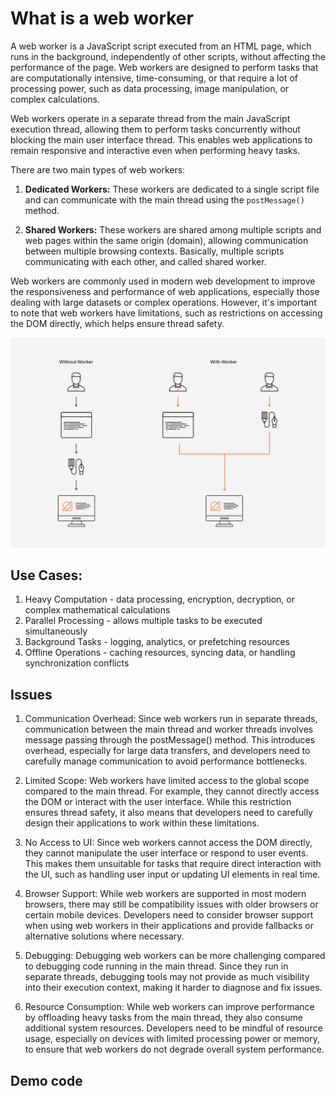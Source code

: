 # What is a web worker
A web worker is a JavaScript script executed from an HTML page, which runs in the background, independently of other scripts, without affecting the performance of the page. Web workers are designed to perform tasks that are computationally intensive, time-consuming, or that require a lot of processing power, such as data processing, image manipulation, or complex calculations.

Web workers operate in a separate thread from the main JavaScript execution thread, allowing them to perform tasks concurrently without blocking the main user interface thread. This enables web applications to remain responsive and interactive even when performing heavy tasks.

There are two main types of web workers:

1. **Dedicated Workers:** These workers are dedicated to a single script file and can communicate with the main thread using the `postMessage()` method.

2. **Shared Workers:** These workers are shared among multiple scripts and web pages within the same origin (domain), allowing communication between multiple browsing contexts. Basically, multiple scripts communicating with each other, and called shared worker.

Web workers are commonly used in modern web development to improve the responsiveness and performance of web applications, especially those dealing with large datasets or complex operations. However, it's important to note that web workers have limitations, such as restrictions on accessing the DOM directly, which helps ensure thread safety.

![alt text](image.png)


## Use Cases:
1. Heavy Computation - data processing, encryption, decryption, or complex mathematical calculations
2. Parallel Processing - allows multiple tasks to be executed simultaneously
3. Background Tasks - logging, analytics, or prefetching resources
4. Offline Operations - caching resources, syncing data, or handling synchronization conflicts

## Issues
1. Communication Overhead: Since web workers run in separate threads, communication between the main thread and worker threads involves message passing through the postMessage() method. This introduces overhead, especially for large data transfers, and developers need to carefully manage communication to avoid performance bottlenecks.

2. Limited Scope: Web workers have limited access to the global scope compared to the main thread. For example, they cannot directly access the DOM or interact with the user interface. While this restriction ensures thread safety, it also means that developers need to carefully design their applications to work within these limitations.

3. No Access to UI: Since web workers cannot access the DOM directly, they cannot manipulate the user interface or respond to user events. This makes them unsuitable for tasks that require direct interaction with the UI, such as handling user input or updating UI elements in real time.

4. Browser Support: While web workers are supported in most modern browsers, there may still be compatibility issues with older browsers or certain mobile devices. Developers need to consider browser support when using web workers in their applications and provide fallbacks or alternative solutions where necessary.

5. Debugging: Debugging web workers can be more challenging compared to debugging code running in the main thread. Since they run in separate threads, debugging tools may not provide as much visibility into their execution context, making it harder to diagnose and fix issues.

6. Resource Consumption: While web workers can improve performance by offloading heavy tasks from the main thread, they also consume additional system resources. Developers need to be mindful of resource usage, especially on devices with limited processing power or memory, to ensure that web workers do not degrade overall system performance.

## Demo code
